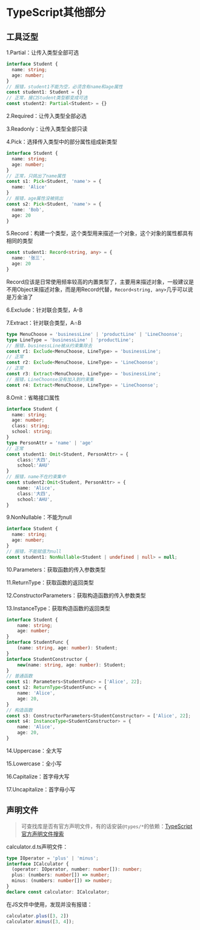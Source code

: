 # TypeScript其他部分
## 工具泛型
1.Partial：让传入类型全部可选

```typescript
interface Student {
  name: string;
  age: number;
}
// 报错，student1不能为空，必须含有name和age属性
const student1: Student = {}
// 正常，接口Student类型都变成可选
const student2: Partial<Student> = {}
```
2.Required：让传入类型全部必选

3.Readonly：让传入类型全部只读

4.Pick：选择传入类型中的部分属性组成新类型

```typescript
interface Student {
  name: string;
  age: number;
}
// 正常，只挑出了name属性
const s1: Pick<Student, 'name'> = {
  name: 'Alice'
}
// 报错，age属性没被挑出
const s2: Pick<Student, 'name'> = {
  name: 'Bob',
  age: 20
}
```
5.Record：构建一个类型，这个类型用来描述一个对象，这个对象的属性都具有相同的类型

```typescript
const student1: Record<string, any> = {
  name: '张三',
  age: 20
}
```
Record应该是日常使用频率较高的内置类型了，主要用来描述对象，一般建议是不用Object来描述对象，而是用Record代替，`Record<string, any>`几乎可以说是万金油了

6.Exclude：针对联合类型，A-B

7.Extract：针对联合类型，A∩B

```typescript
type MenuChoose = 'businessLine' | 'productLine' | 'LineChoonse';
type LineType = 'businessLine' | 'productLine';
// 报错，businessLine被从约束集除去
const r1: Exclude<MenuChoose, LineType> = 'businessLine';
// 正常
const r2: Exclude<MenuChoose, LineType> = 'LineChoonse';
// 正常
const r3: Extract<MenuChoose, LineType> = 'businessLine';
// 报错，LineChoonse没有加入到约束集
const r4: Extract<MenuChoose, LineType> = 'LineChoonse';
```

8.Omit：省略接口属性

```typescript
interface Student {
  name: string;
  age: number;
  class: string;
  school: string;
}
type PersonAttr = 'name' | 'age'
// 正常
const student1: Omit<Student, PersonAttr> = {
    class:'大四',
    school:'AHU'
}
// 报错，name不在约束集中
const student2:Omit<Student, PersonAttr> = {
    name: 'Alice',
    class:'大四',
    school:'AHU',
}
```

9.NonNullable：不能为null

```typescript
interface Student {
  name: string;
  age: number;
}
// 报错，不能赋值为null
const student1: NonNullable<Student | undefined | null> = null;
```

10.Parameters：获取函数的传入参数类型

11.ReturnType：获取函数的返回类型

12.ConstructorParameters：获取构造函数的传入参数类型

13.InstanceType：获取构造函数的返回类型

```typescript
interface Student {
    name: string;
    age: number;
}
interface StudentFunc {
    (name: string, age: number): Student;
}
interface StudentConstructor {
    new(name: string, age: number): Student;
}
// 普通函数
const s1: Parameters<StudentFunc> = ['Alice', 22];
const s2: ReturnType<StudentFunc> = {
    name: 'Alice',
    age: 20,
}
// 构造函数
const s3: ConstructorParameters<StudentConstructor> = ['Alice', 22];
const s4: InstanceType<StudentConstructor> = {
    name: 'Alice',
    age: 20,
}
```
14.Uppercase：全大写

15.Lowercase：全小写

16.Capitalize：首字母大写

17.Uncapitalize：首字母小写

## 声明文件

> 可查找库是否有官方声明文件，有的话安装`@types/*`的依赖：[TypeScript官方声明文件搜索](https://www.typescriptlang.org/dt/search?search=axios)

calculator.d.ts声明文件：

```ts
type IOperator = 'plus' | 'minus';
interface ICalculator {
  (operator: IOperator, number: number[]): number;
  plus: (numbers: number[]) => number;
  minus: (numbers: number[]) => number;
}
declare const calculator: ICalculator;
```

在JS文件中使用，发现并没有报错：

```js
calculator.plus([3, 2])
calculator.minus([3, 4]);
```